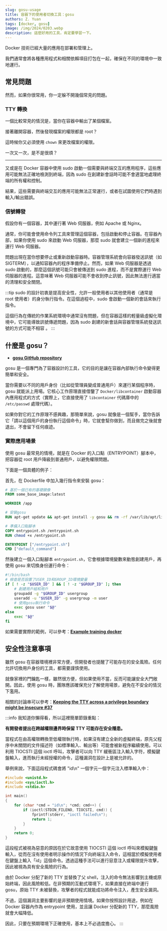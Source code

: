 ```yaml
---
slug: gosu-usage
title: 容器下的使用者切換工具：gosu
authors: Z. Yuan
tags: [docker, gosu]
image: /img/2024/0203.webp
description: 這麼好用的工具，肯定要學習一下。
---
```


Docker 技術已經大量的應用在部署和管理上。

我們通常會將各種應用程式和相關依賴項目打包在一起，確保在不同的環境中一致地運行。

<!-- truncate -->

## 常見問題

然而，如果你很常用，你一定躲不開幾個常見的問題。

### TTY 轉換

一個比較常見的情況是，當你在容器中輸出了某個檔案。

接著離開容器，然後發現檔案的權限都是 root？

這時候你又必須使用 `chown` 來更改檔案的權限。

一次又一次，是不是很煩？

---

又或是在 Docker 容器中使用 sudo 啟動一個需要與終端交互的應用程序，這些應用可能無法正確地檢測到終端，因為 sudo 在創建新會話時可能不會適當地處理終端的所有權和控制。

結果，這些需要與終端交互的應用可能無法正常運行，或者在試圖使用它們時遇到輸入/輸出錯誤。

### 信號轉發

假設你有一個容器，其中運行著 Web 伺服器，例如 Apache 或 Nginx。

通常，你可能會使用命令列工具來管理這個容器，包括啟動和停止容器。在容器內部，如果你使用 sudo 來啟動 Web 伺服器，那麼 sudo 就會建立一個新的進程來運行 Web 伺服器。

問題出現在當你想要停止或重新啟動容器時。容器管理系統會向容器發送訊號（如 SIGTERM），以通知容器內的程序準備停止。然而，如果 Web 伺服器是透過 sudo 啟動的，那麼這個訊號可能只會被傳送到 sudo 進程，而不是實際運行 Web 伺服器的進程。這意味著 Web 伺服器可能不會收到停止訊號，因此無法進行適當的清理和安全關閉。

:::tip
sudo 的設計初衷是提高安全性，允許一般使用者以其他使用者（通常是 root 使用者）的身分執行指令。在這個過程中，sudo 會啟動一個新的會話來執行指令。

這個行為在傳統的作業系統環境中通常沒有問題，但在容器這樣的輕量級虛擬化環境中，它可能導致訊號傳遞問題，因為 sudo 創建的新會話與容器管理系統發送訊號的方式可能不相容 。
:::

## 什麼是 gosu？

- [**gosu GitHub repository**](https://github.com/tianon/gosu)

gosu 是一個專門為了容器設計的工具，它的目的是讓在容器內部執行命令變得更簡單和安全。

當你需要以不同的用戶身份（比如從管理員變成普通用戶）來運行某個程序時，gosu 就能派上用場。它核心工作原理直接借鑒了 `Docker/libcontainer` 啟動容器內應用程式的方式（實際上，它直接使用了 `libcontainer` 代碼庫中的 `/etc/passwd` 處理代碼）。

如果你對它的工作原理不感興趣，那簡單來說，gosu 就像是一個幫手，當你告訴它「請以這個用戶的身份執行這個命令」時，它就會幫你做到，而且做完之後就會退出，不會留下任何痕迹。

### 實際應用場景

使用 gosu 最常見的情境，就是在 Docker 的入口點（ENTRYPOINT）腳本中，把容器從 root 用戶降級到普通用戶，以避免權限問題。

下面是一個具體的例子：

首先，在 Dockerfile 中加入幾行指令來安裝 gosu：

```Dockerfile title="Dockerfile"
# 基於一個已有的基礎鏡像
FROM some_base_image:latest

WORKDIR /app

# 安裝gosu
RUN apt-get update && apt-get install -y gosu && rm -rf /var/lib/apt/lists/*

# 準備入口點腳本
COPY entrypoint.sh /entrypoint.sh
RUN chmod +x /entrypoint.sh

ENTRYPOINT ["/entrypoint.sh"]
CMD ["default_command"]
```

然後建立一個入口點腳本 `entrypoint.sh`，它會根據環境變數來動態創建用戶，再使用 gosu 來切換身份運行命令：

```bash title="entrypoint.sh"
#!/bin/bash
# 檢查是否設置了USER_ID和GROUP_ID環境變量
if [ ! -z "$USER_ID" ] && [ ! -z "$GROUP_ID" ]; then
    # 創建用戶組和用戶
    groupadd -g "$GROUP_ID" usergroup
    useradd -u "$USER_ID" -g usergroup -m user
    # 使用gosu執行命令
    exec gosu user "$@"
else
    exec "$@"
fi
```

如果需要實際的範例，可以參考：[**Example training docker**](https://github.com/DocsaidLab/Otter/blob/main/docker/Dockerfile)

## 安全性注意事項

雖然 gosu 在容器環境裡非常方便，但開發者也提醒了可能存在的安全風險。任何允許切換用戶身份的工具，都需要謹慎使用。

就像家裡的門鑰匙一樣，雖然很方便，但如果使用不當，反而可能讓安全大門敞開。因此，使用 gosu 時，團隊應該確保充分了解使用場景，避免在不安全的情況下濫用。

相關的討論串可以參考：[**Keeping the TTY across a privilege boundary might be insecure #37**](https://github.com/tianon/gosu/issues/37)

:::info
我知道你懶得看，所以這裡簡單節錄重點：

**有開發者提出在跨越權限邊界時保留 TTY 可能存在安全隱患。**

當程式在由高權限轉換至低權限執行時，如果沒有建立全新的虛擬終端，原先父程序中未關閉的文件描述符（如標準輸入、輸出等）可能會被新程序繼續使用。可以利用 TIOCSTI 這個 ioctl 呼叫，攻擊者可以向 TTY 緩衝區注入輸入字符，模擬鍵盤輸入，進而執行未經授權的命令，這種漏洞在設計上是被允許的。

舉例來說，下面這段程式碼會將 "id\n" 一個字元一個字元注入標準輸入中：

```c
#include <unistd.h>
#include <sys/ioctl.h>
#include <stdio.h>

int main()
{
    for (char *cmd = "id\n"; *cmd; cmd++) {
        if (ioctl(STDIN_FILENO, TIOCSTI, cmd)) {
            fprintf(stderr, "ioctl failed\n");
            return 1;
        }
    }
    return 0;
}
```

這段程式被視為惡意的原因在於它故意使用 TIOCSTI 這個 ioctl 呼叫來模擬鍵盤輸入，從而在沒有使用者明示操作的情況下向終端注入命令，這相當於模擬使用者在鍵盤上輸入「id」這個命令。透過這種手法可以進行惡意注入或權限提升攻擊，因此被視為具有安全風險的行為。

由於 Docker 分配了新的 TTY 並替換了父 shell，注入的命令無法影響到主機或原始終端，因此風險較低。在非預期的互動式環境下，如果直接在終端中運行 gosu，原始 TTY 未被替換，攻擊者的程式就能成功將命令注入，產生安全漏洞。

不過，這個漏洞主要影響的是非預期使用情境。如果你按照設計用途，例如在 Docker 容器內作為 entrypoint 使用，並且讓 Docker 分配新的 TTY，那麼風險就會大幅降低。

因此，只要在預期環境下正確使用，基本上不必過度擔心。
:::
